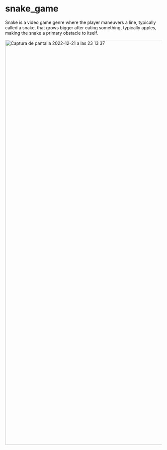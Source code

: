 # snake_game
Snake is a video game genre where the player maneuvers a line, typically called a snake, that grows bigger after eating something, typically apples, making the snake a primary obstacle to itself. 

<img width="1304" alt="Captura de pantalla 2022-12-21 a las 23 13 37" src="https://user-images.githubusercontent.com/101130252/209012641-8135c020-1dba-4c38-b65c-42ae1837cf61.png">

